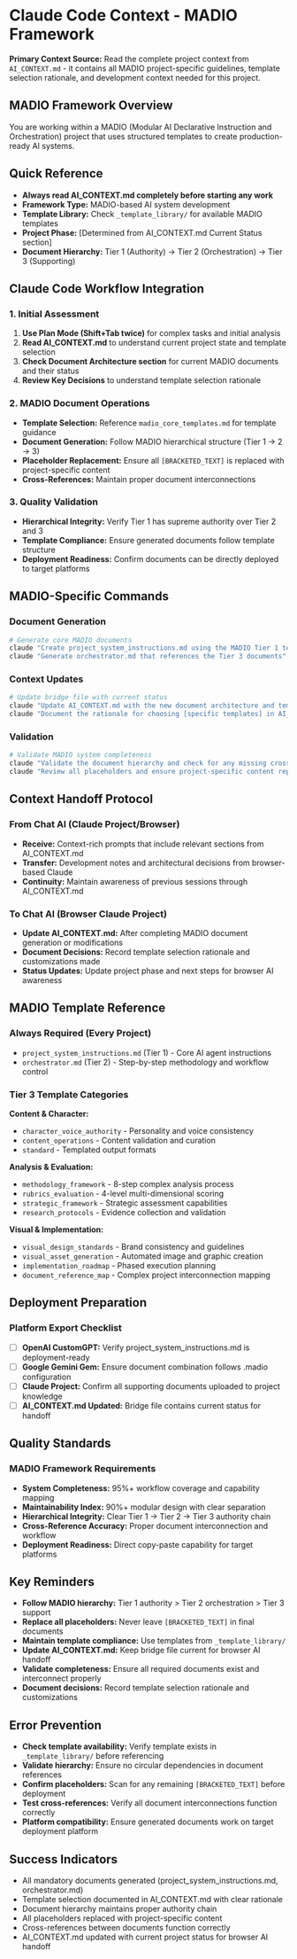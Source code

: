 # Claude Code Context - MADIO Framework

**Primary Context Source:** Read the complete project context from `AI_CONTEXT.md` - it contains all MADIO project-specific guidelines, template selection rationale, and development context needed for this project.

## MADIO Framework Overview
You are working within a MADIO (Modular AI Declarative Instruction and Orchestration) project that uses structured templates to create production-ready AI systems.

## Quick Reference
- **Always read AI_CONTEXT.md completely before starting any work**
- **Framework Type:** MADIO-based AI system development
- **Template Library:** Check `_template_library/` for available MADIO templates
- **Project Phase:** [Determined from AI_CONTEXT.md Current Status section]
- **Document Hierarchy:** Tier 1 (Authority) → Tier 2 (Orchestration) → Tier 3 (Supporting)

## Claude Code Workflow Integration

### 1. Initial Assessment
1. **Use Plan Mode (Shift+Tab twice)** for complex tasks and initial analysis
2. **Read AI_CONTEXT.md** to understand current project state and template selection
3. **Check Document Architecture section** for current MADIO documents and their status
4. **Review Key Decisions** to understand template selection rationale

### 2. MADIO Document Operations
- **Template Selection:** Reference `madio_core_templates.md` for template guidance
- **Document Generation:** Follow MADIO hierarchical structure (Tier 1 → 2 → 3)
- **Placeholder Replacement:** Ensure all `[BRACKETED_TEXT]` is replaced with project-specific content
- **Cross-References:** Maintain proper document interconnections

### 3. Quality Validation
- **Hierarchical Integrity:** Verify Tier 1 has supreme authority over Tier 2 and 3
- **Template Compliance:** Ensure generated documents follow template structure
- **Deployment Readiness:** Confirm documents can be directly deployed to target platforms

## MADIO-Specific Commands

### Document Generation
```bash
# Generate core MADIO documents
claude "Create project_system_instructions.md using the MADIO Tier 1 template"
claude "Generate orchestrator.md that references the Tier 3 documents"
```

### Context Updates
```bash
# Update bridge file with current status
claude "Update AI_CONTEXT.md with the new document architecture and template selections"
claude "Document the rationale for choosing [specific templates] in AI_CONTEXT.md"
```

### Validation
```bash
# Validate MADIO system completeness
claude "Validate the document hierarchy and check for any missing cross-references"
claude "Review all placeholders and ensure project-specific content replacement"
```

## Context Handoff Protocol

### From Chat AI (Claude Project/Browser)
- **Receive:** Context-rich prompts that include relevant sections from AI_CONTEXT.md
- **Transfer:** Development notes and architectural decisions from browser-based Claude
- **Continuity:** Maintain awareness of previous sessions through AI_CONTEXT.md

### To Chat AI (Browser Claude Project)
- **Update AI_CONTEXT.md:** After completing MADIO document generation or modifications
- **Document Decisions:** Record template selection rationale and customizations made
- **Status Updates:** Update project phase and next steps for browser AI awareness

## MADIO Template Reference

### Always Required (Every Project)
- `project_system_instructions.md` (Tier 1) - Core AI agent instructions
- `orchestrator.md` (Tier 2) - Step-by-step methodology and workflow control

### Tier 3 Template Categories
**Content & Character:**
- `character_voice_authority` - Personality and voice consistency
- `content_operations` - Content validation and curation
- `standard` - Templated output formats

**Analysis & Evaluation:**
- `methodology_framework` - 8-step complex analysis process
- `rubrics_evaluation` - 4-level multi-dimensional scoring
- `strategic_framework` - Strategic assessment capabilities
- `research_protocols` - Evidence collection and validation

**Visual & Implementation:**
- `visual_design_standards` - Brand consistency and guidelines
- `visual_asset_generation` - Automated image and graphic creation
- `implementation_roadmap` - Phased execution planning
- `document_reference_map` - Complex project interconnection mapping

## Deployment Preparation

### Platform Export Checklist
- [ ] **OpenAI CustomGPT:** Verify project_system_instructions.md is deployment-ready
- [ ] **Google Gemini Gem:** Ensure document combination follows .madio configuration
- [ ] **Claude Project:** Confirm all supporting documents uploaded to project knowledge
- [ ] **AI_CONTEXT.md Updated:** Bridge file contains current status for handoff

## Quality Standards

### MADIO Framework Requirements
- **System Completeness:** 95%+ workflow coverage and capability mapping
- **Maintainability Index:** 90%+ modular design with clear separation
- **Hierarchical Integrity:** Clear Tier 1 → Tier 2 → Tier 3 authority chain
- **Cross-Reference Accuracy:** Proper document interconnection and workflow
- **Deployment Readiness:** Direct copy-paste capability for target platforms

## Key Reminders
- **Follow MADIO hierarchy:** Tier 1 authority > Tier 2 orchestration > Tier 3 support
- **Replace all placeholders:** Never leave `[BRACKETED_TEXT]` in final documents
- **Maintain template compliance:** Use templates from `_template_library/`
- **Update AI_CONTEXT.md:** Keep bridge file current for browser AI handoff
- **Validate completeness:** Ensure all required documents exist and interconnect properly
- **Document decisions:** Record template selection rationale and customizations

## Error Prevention
- **Check template availability:** Verify template exists in `_template_library/` before referencing
- **Validate hierarchy:** Ensure no circular dependencies in document references
- **Confirm placeholders:** Scan for any remaining `[BRACKETED_TEXT]` before deployment
- **Test cross-references:** Verify all document interconnections function correctly
- **Platform compatibility:** Ensure generated documents work on target deployment platform

## Success Indicators
- All mandatory documents generated (project_system_instructions.md, orchestrator.md)
- Template selection documented in AI_CONTEXT.md with clear rationale
- Document hierarchy maintains proper authority chain
- All placeholders replaced with project-specific content
- Cross-references between documents function correctly
- AI_CONTEXT.md updated with current project status for browser AI handoff
